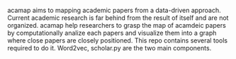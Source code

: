 acamap aims to mapping academic papers from a data-driven approach. Current academic research is far behind from the result of itself and are not organized. acamap help researchers to grasp the map of acamdeic papers by computationally analize each papers and visualize them into a graph where close papers are closely positioned. This repo contains several tools required to do it. Word2vec, scholar.py are the two main components.
